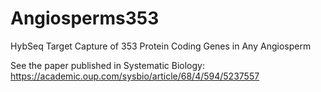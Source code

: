 # Angiosperms353
HybSeq Target Capture of 353 Protein Coding Genes in Any Angiosperm

See the paper published in Systematic Biology: https://academic.oup.com/sysbio/article/68/4/594/5237557

